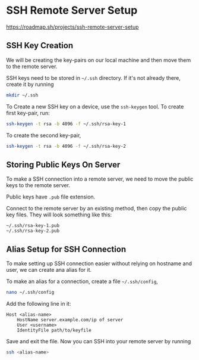 # SSH Remote Server Setup

https://roadmap.sh/projects/ssh-remote-server-setup

## SSH Key Creation

We will be creating the key-pairs on our local machine and then move them to the remote server.

SSH keys need to be stored in ``~/.ssh`` directory. If it's not already there, create it by running
```sh
mkdir ~/.ssh
```

To Create a new SSH key on a device, use the ``ssh-keygen`` tool. To create first key-pair, run:
```sh
ssh-keygen -t rsa -b 4096 -f ~/.ssh/rsa-key-1
```

To create the second key-pair,
```sh
ssh-keygen -t rsa -b 4096 -f ~/.ssh/rsa-key-2
```

## Storing Public Keys On Server

To make a SSH connection into a remote server, we need to move the public keys to the remote server.

Public keys have ``.pub`` file extension.

Connect to the remote server by an existing method, then copy the public key files. They will look something like this:
```
~/.ssh/rsa-key-1.pub
~/.ssh/rsa-key-2.pub
```
## Alias Setup for SSH Connection
To make setting up SSH connection easier without relying on hostname and user, we can create ana alias for it.

To make an alias for a connection, create a file ``~/.ssh/config``,
```sh
nano ~/.ssh/config
```

Add the following line in it:
```
Host <alias-name>
    HostName server.example.com/ip of server
    User <username>
    IdentityFile path/to/keyfile
```

Save and exit the file. Now you can SSH into your remote server by running
```sh
ssh <alias-name>
```